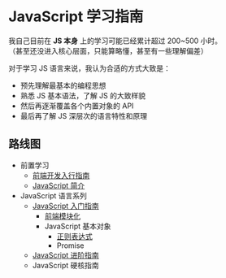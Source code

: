 # JavaScript 学习指南

我自己目前在 **JS 本身** 上的学习可能已经累计超过 200~500 小时。  
（甚至还没进入核心层面，只能算略懂，甚至有一些理解偏差）

对于学习 JS 语言来说，我认为合适的方式大致是：

- 预先理解最基本的编程思想
- 熟悉 JS 基本语法，了解 JS 的大致样貌
- 然后再逐渐覆盖各个内置对象的 API
- 最后再了解 JS 深层次的语言特性和原理

## 路线图

- 前置学习
  - [前端开发入行指南](./fe-development-cookbook.md)
  - [JavaScript 简介](./js-intro.md)
- JavaScript 语言系列
  - [JavaScript 入门指南](./js-basic.md)
    - [前端模块化](./js-modular.md)
    - JavaScript 基本对象
      - [正则表达式](./regexp.md)
      - Promise
  - [JavaScript 进阶指南](./js-advanced.md)
  - JavaScript 硬核指南
